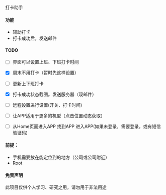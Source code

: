 打卡助手

#### 功能

* 辅助打卡
* 打卡成功后，发送邮件

#### TODO

- [ ] 界面可以设置上班、下班打卡时间
- [x] 周末不用打卡（暂时先这样设置）
- [ ] 更新上下班打卡
- [x] 打卡成功状态截图。发送服务器（现邮件）
- [ ] 远程设置进行设置(开关、打卡时间)
- [ ] 让APP适用于更多的机型（点击位置动态获取）
- [ ] 从Home页面进入APP
      找到APP
      进入APP(如果未登录，需要登录，或有短信验证码)


#### 前提：

* 手机需要放在能定位到的地方（公司或公司附近）
* Root




#### 免责声明

此项目仅供个人学习、研究之用，请勿用于非法用途